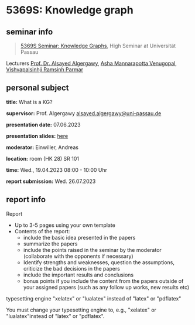 # 5369S: Knowledge graph

## seminar info

> [5369S Seminar: Knowledge Graphs](https://studip.uni-passau.de/studip/dispatch.php/course/files/index/2ef43fffc471f6f31f636126a871a0f7?cid=af45005712d67f35b31f430107e8010f "Go to main folder"), High Seminar at Universität Passau

Lecturers
[Prof. Dr. Alsayed Algergawy](https://studip.uni-passau.de/studip/dispatch.php/profile?cid=af45005712d67f35b31f430107e8010f&username=algerg01), [Asha Mannarapotta Venugopal](https://studip.uni-passau.de/studip/dispatch.php/profile?cid=af45005712d67f35b31f430107e8010f&username=mannar01), [Vishvapalsinhji Ramsinh Parmar](https://studip.uni-passau.de/studip/dispatch.php/profile?cid=af45005712d67f35b31f430107e8010f&username=parmar03)

## personal subject

**title:** What is a KG?

**supervisor:** Prof. Algergawy <alsayed.algergawy@uni-passau.de>

**presentation date:** 07.06.2023

**presentation slides:** [here](https://docs.google.com/presentation/d/1TQxzSwZhP2hEgyn25zosDGdqKApQDp5YY7Y8PASlIaE/edit?usp=sharing)

**moderator:** Einwiller, Andreas

**location:** room (HK 28) SR 101

**time:** Wed., 19.04.2023 08:00 - 10:00 Uhr

**report submission:** Wed. 26.07.2023

## report info

Report

* Up to 3-5 pages using your own template
* Contents of the report:
  * include the basic idea presented in the papers
  * summarize the papers
  * include the points raised in the seminar by the moderator (collaborate with the opponents if necessary)
  * Identify strengths and weaknesses, question the assumptions, criticize the bad decisions in the papers
  * include the important results and conclusions
  * bonus points if you include the content from the papers outside of your assigned papers (such as any follow up works, new results etc)


typesetting engine "xelatex" or "lualatex" instead of "latex" or "pdflatex"


You must change your typesetting engine to, e.g., "xelatex" or "lualatex"instead of "latex" or "pdflatex".

